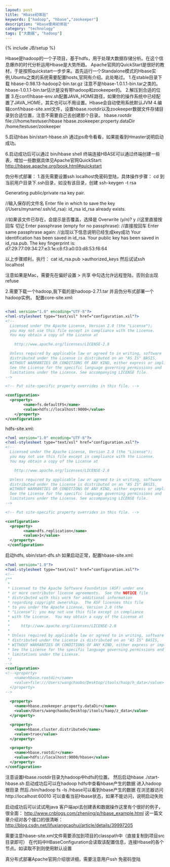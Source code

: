 ```yaml
---
layout: post
title: "Hbase初体验"
keywords: ["hadoop", "hbase","zookeeper"]
description: "Hbase使用初体验"
category: "technology"
tags: ["大数据", "hadoop"]
---
```

{% include JB/setup %}

Hbase是hadoop的一个子项目，基于hdfs，用于处理大数据存储分析。在这个信息爆炸的时代分析运用Hbase是大势所趋。
Apache官网的QuickStart是很好的教材，于是按照quickstart一步步来。首先运行一个Standalone模式的Hbase实例,Ubuntu之类的系统需要配置hosts,官网有介绍。此处略过。
1.在stable目录下载 hbase-0.98.13-hadoop2-bin.tar.gz  注意不是hbase-1.0.1.1-bin.tar之类的。hbase-1.0.1.1-bin.tar估计是没有带hadoop和zookeeper的。
2.解压到合适的位置
3.在conf/hbase-env.sh配置JAVA_HOME路径，如果你的操作系统中已经配置了JAVA_HOME，其实也可以不用设置。Hbase会自动使用系统默认JVM
4.编辑conf/hbase-site.xml文件，设置hbase.rootdir以及zookeeper数据文件存储目录到合适位置，注意不需要自己去创建那个目录。
<property>
<name>hbase.rootdir</name>
<value>file:///home/testuser/hbase</value>
</property>
<property>
<name>hbase.zookeeper.property.dataDir</name>
<value>/home/testuser/zookeeper</value>
</property>

5.启动hbas bin/start-hbase.sh
通过jps命令看看，如果能看到Hmaster说明启动成功。

6.启动成功后可以通过 bin/hbase shell 终端连接HBASE可以通过终端创建一些表，增加一些数据具体见Apache官网QuickStart: http://hbase.apache.org/book.html#quickstart





伪分布式部署：
1.首先需要设置ssh localhost免密码登陆，具体操作步骤：
cd 到当前用户目录下.ssh目录，如没有该目录，创建
 ssh-keygen -t rsa

Generating public/private rsa key pair.

//输入保存的文件名
Enter file in which to save the key (/Users/myname/.ssh/id_rsa): id_rsa
id_rsa already exists.

//如果该文件已存在，会提示是否覆盖，选择是
Overwrite (y/n)? y
//这里直接按回车 切记
Enter passphrase (empty for no passphrase):
//直接按回车
Enter same passphrase again:
//出现以下信息说明已经生成key成功
Your identification has been saved in id_rsa.
Your public key has been saved in id_rsa.pub.
The key fingerprint is:
d7:29:77:09:34:27:e3:1e:c8:f3:a0:03:d8:53:f6:64


以上步骤顺利，执行：
cat id_rsa.pub >authorized_keys
然后试试ssh localhost

注意如果是Mac，需要先在偏好设置 > 共享 中勾选允许远程登陆，否则会出现refuse


2.需要下载一个hadoop,我下载的是hadoop-2.7.1.tar  并且伪分布式部署一个hadoop实例，
配置core-site.xml:

```xml

<?xml version="1.0" encoding="UTF-8"?>
<?xml-stylesheet type="text/xsl" href="configuration.xsl"?>
<!--
  Licensed under the Apache License, Version 2.0 (the "License");
  you may not use this file except in compliance with the License.
  You may obtain a copy of the License at

    http://www.apache.org/licenses/LICENSE-2.0

  Unless required by applicable law or agreed to in writing, software
  distributed under the License is distributed on an "AS IS" BASIS,
  WITHOUT WARRANTIES OR CONDITIONS OF ANY KIND, either express or implied.
  See the License for the specific language governing permissions and
  limitations under the License. See accompanying LICENSE file.
-->

<!-- Put site-specific property overrides in this file. -->

<configuration>
  <property>
        <name>fs.defaultFS</name>
        <value>hdfs://localhost:9000</value>
    </property>
</configuration>

```

hdfs-site.xml:

```xml
<?xml version="1.0" encoding="UTF-8"?>
<?xml-stylesheet type="text/xsl" href="configuration.xsl"?>
<!--
  Licensed under the Apache License, Version 2.0 (the "License");
  you may not use this file except in compliance with the License.
  You may obtain a copy of the License at

    http://www.apache.org/licenses/LICENSE-2.0

  Unless required by applicable law or agreed to in writing, software
  distributed under the License is distributed on an "AS IS" BASIS,
  WITHOUT WARRANTIES OR CONDITIONS OF ANY KIND, either express or implied.
  See the License for the specific language governing permissions and
  limitations under the License. See accompanying LICENSE file.
-->

<!-- Put site-specific property overrides in this file. -->

<configuration>
  <property>
        <name>dfs.replication</name>
        <value>1</value>
  </property>
 </configuration>

```
启动hdfs, sbin/start-dfs.sh  如果启动正常，配置hbase-site.xml:

```xml
<?xml version="1.0"?>
<?xml-stylesheet type="text/xsl" href="configuration.xsl"?>
<!--
/**
 *
 * Licensed to the Apache Software Foundation (ASF) under one
 * or more contributor license agreements.  See the NOTICE file
 * distributed with this work for additional information
 * regarding copyright ownership.  The ASF licenses this file
 * to you under the Apache License, Version 2.0 (the
 * "License"); you may not use this file except in compliance
 * with the License.  You may obtain a copy of the License at
 *
 *     http://www.apache.org/licenses/LICENSE-2.0
 *
 * Unless required by applicable law or agreed to in writing, software
 * distributed under the License is distributed on an "AS IS" BASIS,
 * WITHOUT WARRANTIES OR CONDITIONS OF ANY KIND, either express or implied.
 * See the License for the specific language governing permissions and
 * limitations under the License.
 */
-->
<configuration>
<!--<property>
    <name>hbase.rootdir</name>
    <value>file:///Users/wangchaobo/Desktop/itools/haop/h_data</value>
  </property>
-->
   
  <property>
    <name>hbase.zookeeper.property.dataDir</name>
    <value>/Users/wangchaobo/Desktop/itools/haop/z_data</value>
  </property>

  <property>
    <name>hbase.cluster.distributed</name>
    <value>true</value>
  </property>

  <property>
    <name>hbase.rootdir</name>
    <value>hdfs://localhost:9000/hbase</value>
  </property>
</configuration>

```

注意设置Hbase.rootdir目录为hadoop中hdfs的位置。
然后启动hbase  ./start-hbase.sh 启动成功后可以在hadoop hdfs中查看hbase产生的数据
进入hadoop根目录 然后./bin/hadoop fs -ls /hbase可以看到hbase产生的数据
在浏览器访问http://localhost:60010 可以查看当前Hbase状态，如果不能访问，说明启动失败

启动成功后可以试试用java 客户端api去创建表和数据操作这里有个很好的例子，很全面：
http://www.cnblogs.com/zhenjing/p/hbase_example.html
这一篇文章介绍对各个接口的很清晰：
http://blog.csdn.net/lifuxiangcaohui/article/details/39997205


需要注意hbase-site.xml文件需要添加到项目的classpath中（直接复制到项目src目录即可）
在代码中HBaseConfiguration会读取该配置信息，连接Hbase的各个节点。如读取不到则使用默认设置


真分布式部署Apache官网介绍很详细，需要注意用户ssh 免密码登陆








